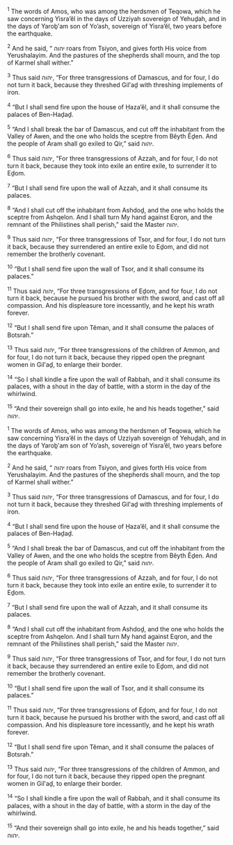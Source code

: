 <sup>1</sup> The words of Amos, who was among the herdsmen of Teqowa, which he saw concerning Yisra’ĕl in the days of Uzziyah sovereign of Yehuḏah, and in the days of Yaroḇ‛am son of Yo’ash, sovereign of Yisra’ĕl, two years before the earthquake.

<sup>2</sup> And he said, “ יהוה roars from Tsiyon, and gives forth His voice from Yerushalayim. And the pastures of the shepherds shall mourn, and the top of Karmel shall wither.”

<sup>3</sup> Thus said יהוה, “For three transgressions of Damascus, and for four, I do not turn it back, because they threshed Gil‛aḏ with threshing implements of iron.

<sup>4</sup> “But I shall send fire upon the house of Ḥaza’ĕl, and it shall consume the palaces of Ben-Haḏaḏ.

<sup>5</sup> “And I shall break the bar of Damascus, and cut off the inhabitant from the Valley of Awen, and the one who holds the sceptre from Bĕyth Ĕḏen. And the people of Aram shall go exiled to Qir,” said יהוה.

<sup>6</sup> Thus said יהוה, “For three transgressions of Azzah, and for four, I do not turn it back, because they took into exile an entire exile, to surrender it to Eḏom.

<sup>7</sup> “But I shall send fire upon the wall of Azzah, and it shall consume its palaces.

<sup>8</sup> “And I shall cut off the inhabitant from Ashdoḏ, and the one who holds the sceptre from Ashqelon. And I shall turn My hand against Eqron, and the remnant of the Philistines shall perish,” said the Master יהוה.

<sup>9</sup> Thus said יהוה, “For three transgressions of Tsor, and for four, I do not turn it back, because they surrendered an entire exile to Eḏom, and did not remember the brotherly covenant.

<sup>10</sup> “But I shall send fire upon the wall of Tsor, and it shall consume its palaces.”

<sup>11</sup> Thus said יהוה, “For three transgressions of Eḏom, and for four, I do not turn it back, because he pursued his brother with the sword, and cast off all compassion. And his displeasure tore incessantly, and he kept his wrath forever.

<sup>12</sup> “But I shall send fire upon Tĕman, and it shall consume the palaces of Botsrah.”

<sup>13</sup> Thus said יהוה, “For three transgressions of the children of Ammon, and for four, I do not turn it back, because they ripped open the pregnant women in Gil‛aḏ, to enlarge their border.

<sup>14</sup> “So I shall kindle a fire upon the wall of Rabbah, and it shall consume its palaces, with a shout in the day of battle, with a storm in the day of the whirlwind.

<sup>15</sup> “And their sovereign shall go into exile, he and his heads together,” said יהוה.

<sup>1</sup> The words of Amos, who was among the herdsmen of Teqowa, which he saw concerning Yisra’ĕl in the days of Uzziyah sovereign of Yehuḏah, and in the days of Yaroḇ‛am son of Yo’ash, sovereign of Yisra’ĕl, two years before the earthquake.

<sup>2</sup> And he said, “ יהוה roars from Tsiyon, and gives forth His voice from Yerushalayim. And the pastures of the shepherds shall mourn, and the top of Karmel shall wither.”

<sup>3</sup> Thus said יהוה, “For three transgressions of Damascus, and for four, I do not turn it back, because they threshed Gil‛aḏ with threshing implements of iron.

<sup>4</sup> “But I shall send fire upon the house of Ḥaza’ĕl, and it shall consume the palaces of Ben-Haḏaḏ.

<sup>5</sup> “And I shall break the bar of Damascus, and cut off the inhabitant from the Valley of Awen, and the one who holds the sceptre from Bĕyth Ĕḏen. And the people of Aram shall go exiled to Qir,” said יהוה.

<sup>6</sup> Thus said יהוה, “For three transgressions of Azzah, and for four, I do not turn it back, because they took into exile an entire exile, to surrender it to Eḏom.

<sup>7</sup> “But I shall send fire upon the wall of Azzah, and it shall consume its palaces.

<sup>8</sup> “And I shall cut off the inhabitant from Ashdoḏ, and the one who holds the sceptre from Ashqelon. And I shall turn My hand against Eqron, and the remnant of the Philistines shall perish,” said the Master יהוה.

<sup>9</sup> Thus said יהוה, “For three transgressions of Tsor, and for four, I do not turn it back, because they surrendered an entire exile to Eḏom, and did not remember the brotherly covenant.

<sup>10</sup> “But I shall send fire upon the wall of Tsor, and it shall consume its palaces.”

<sup>11</sup> Thus said יהוה, “For three transgressions of Eḏom, and for four, I do not turn it back, because he pursued his brother with the sword, and cast off all compassion. And his displeasure tore incessantly, and he kept his wrath forever.

<sup>12</sup> “But I shall send fire upon Tĕman, and it shall consume the palaces of Botsrah.”

<sup>13</sup> Thus said יהוה, “For three transgressions of the children of Ammon, and for four, I do not turn it back, because they ripped open the pregnant women in Gil‛aḏ, to enlarge their border.

<sup>14</sup> “So I shall kindle a fire upon the wall of Rabbah, and it shall consume its palaces, with a shout in the day of battle, with a storm in the day of the whirlwind.

<sup>15</sup> “And their sovereign shall go into exile, he and his heads together,” said יהוה.

